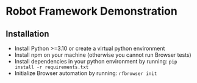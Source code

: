# Robot Framework Demonstration


## Installation

- Install Python >=3.10 or create a virtual python environment
- Install npm on your machine (otherwise you cannot run Browser tests)
- Install dependencies in your python environment by running: `pip install -r requirements.txt`
- Initialize Browser automation by running: `rfbrowser init`
